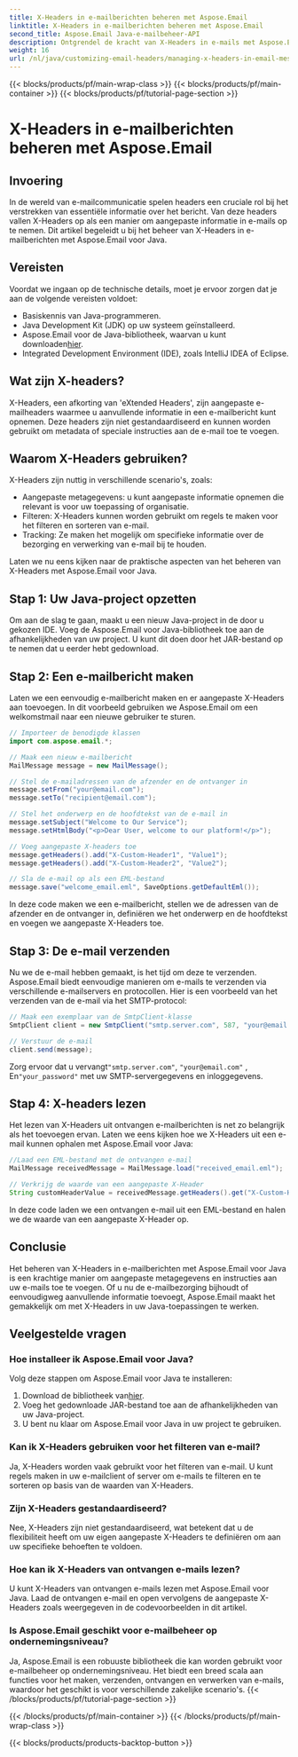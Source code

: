 ```yaml
---
title: X-Headers in e-mailberichten beheren met Aspose.Email
linktitle: X-Headers in e-mailberichten beheren met Aspose.Email
second_title: Aspose.Email Java-e-mailbeheer-API
description: Ontgrendel de kracht van X-Headers in e-mails met Aspose.Email voor Java. Leer hoe u aangepaste metagegevens beheert en de e-mailverwerking verbetert.
weight: 16
url: /nl/java/customizing-email-headers/managing-x-headers-in-email-messages/
---
```


{{< blocks/products/pf/main-wrap-class >}}
{{< blocks/products/pf/main-container >}}
{{< blocks/products/pf/tutorial-page-section >}}

# X-Headers in e-mailberichten beheren met Aspose.Email


## Invoering

In de wereld van e-mailcommunicatie spelen headers een cruciale rol bij het verstrekken van essentiële informatie over het bericht. Van deze headers vallen X-Headers op als een manier om aangepaste informatie in e-mails op te nemen. Dit artikel begeleidt u bij het beheer van X-Headers in e-mailberichten met Aspose.Email voor Java.

## Vereisten

Voordat we ingaan op de technische details, moet je ervoor zorgen dat je aan de volgende vereisten voldoet:

- Basiskennis van Java-programmeren.
- Java Development Kit (JDK) op uw systeem geïnstalleerd.
-  Aspose.Email voor de Java-bibliotheek, waarvan u kunt downloaden[hier](https://releases.aspose.com/email/java/).
- Integrated Development Environment (IDE), zoals IntelliJ IDEA of Eclipse.

## Wat zijn X-headers?

X-Headers, een afkorting van 'eXtended Headers', zijn aangepaste e-mailheaders waarmee u aanvullende informatie in een e-mailbericht kunt opnemen. Deze headers zijn niet gestandaardiseerd en kunnen worden gebruikt om metadata of speciale instructies aan de e-mail toe te voegen.

## Waarom X-Headers gebruiken?

X-Headers zijn nuttig in verschillende scenario's, zoals:

- Aangepaste metagegevens: u kunt aangepaste informatie opnemen die relevant is voor uw toepassing of organisatie.
- Filteren: X-Headers kunnen worden gebruikt om regels te maken voor het filteren en sorteren van e-mail.
- Tracking: Ze maken het mogelijk om specifieke informatie over de bezorging en verwerking van e-mail bij te houden.

Laten we nu eens kijken naar de praktische aspecten van het beheren van X-Headers met Aspose.Email voor Java.

## Stap 1: Uw Java-project opzetten

Om aan de slag te gaan, maakt u een nieuw Java-project in de door u gekozen IDE. Voeg de Aspose.Email voor Java-bibliotheek toe aan de afhankelijkheden van uw project. U kunt dit doen door het JAR-bestand op te nemen dat u eerder hebt gedownload.

## Stap 2: Een e-mailbericht maken

Laten we een eenvoudig e-mailbericht maken en er aangepaste X-Headers aan toevoegen. In dit voorbeeld gebruiken we Aspose.Email om een welkomstmail naar een nieuwe gebruiker te sturen.

```java
// Importeer de benodigde klassen
import com.aspose.email.*;

// Maak een nieuw e-mailbericht
MailMessage message = new MailMessage();

// Stel de e-mailadressen van de afzender en de ontvanger in
message.setFrom("your@email.com");
message.setTo("recipient@email.com");

// Stel het onderwerp en de hoofdtekst van de e-mail in
message.setSubject("Welcome to Our Service");
message.setHtmlBody("<p>Dear User, welcome to our platform!</p>");

// Voeg aangepaste X-headers toe
message.getHeaders().add("X-Custom-Header1", "Value1");
message.getHeaders().add("X-Custom-Header2", "Value2");

// Sla de e-mail op als een EML-bestand
message.save("welcome_email.eml", SaveOptions.getDefaultEml());
```

In deze code maken we een e-mailbericht, stellen we de adressen van de afzender en de ontvanger in, definiëren we het onderwerp en de hoofdtekst en voegen we aangepaste X-Headers toe.

## Stap 3: De e-mail verzenden

Nu we de e-mail hebben gemaakt, is het tijd om deze te verzenden. Aspose.Email biedt eenvoudige manieren om e-mails te verzenden via verschillende e-mailservers en protocollen. Hier is een voorbeeld van het verzenden van de e-mail via het SMTP-protocol:

```java
// Maak een exemplaar van de SmtpClient-klasse
SmtpClient client = new SmtpClient("smtp.server.com", 587, "your@email.com", "your_password");

// Verstuur de e-mail
client.send(message);
```

 Zorg ervoor dat u vervangt`"smtp.server.com"`, `"your@email.com"` , En`"your_password"` met uw SMTP-servergegevens en inloggegevens.

## Stap 4: X-headers lezen

Het lezen van X-Headers uit ontvangen e-mailberichten is net zo belangrijk als het toevoegen ervan. Laten we eens kijken hoe we X-Headers uit een e-mail kunnen ophalen met Aspose.Email voor Java:

```java
//Laad een EML-bestand met de ontvangen e-mail
MailMessage receivedMessage = MailMessage.load("received_email.eml");

// Verkrijg de waarde van een aangepaste X-Header
String customHeaderValue = receivedMessage.getHeaders().get("X-Custom-Header1");
```

In deze code laden we een ontvangen e-mail uit een EML-bestand en halen we de waarde van een aangepaste X-Header op.

## Conclusie

Het beheren van X-Headers in e-mailberichten met Aspose.Email voor Java is een krachtige manier om aangepaste metagegevens en instructies aan uw e-mails toe te voegen. Of u nu de e-mailbezorging bijhoudt of eenvoudigweg aanvullende informatie toevoegt, Aspose.Email maakt het gemakkelijk om met X-Headers in uw Java-toepassingen te werken.

## Veelgestelde vragen

### Hoe installeer ik Aspose.Email voor Java?

Volg deze stappen om Aspose.Email voor Java te installeren:
1.  Download de bibliotheek van[hier](https://releases.aspose.com/email/java/).
2. Voeg het gedownloade JAR-bestand toe aan de afhankelijkheden van uw Java-project.
3. U bent nu klaar om Aspose.Email voor Java in uw project te gebruiken.

### Kan ik X-Headers gebruiken voor het filteren van e-mail?

Ja, X-Headers worden vaak gebruikt voor het filteren van e-mail. U kunt regels maken in uw e-mailclient of server om e-mails te filteren en te sorteren op basis van de waarden van X-Headers.

### Zijn X-Headers gestandaardiseerd?

Nee, X-Headers zijn niet gestandaardiseerd, wat betekent dat u de flexibiliteit heeft om uw eigen aangepaste X-Headers te definiëren om aan uw specifieke behoeften te voldoen.

### Hoe kan ik X-Headers van ontvangen e-mails lezen?

U kunt X-Headers van ontvangen e-mails lezen met Aspose.Email voor Java. Laad de ontvangen e-mail en open vervolgens de aangepaste X-Headers zoals weergegeven in de codevoorbeelden in dit artikel.

### Is Aspose.Email geschikt voor e-mailbeheer op ondernemingsniveau?

Ja, Aspose.Email is een robuuste bibliotheek die kan worden gebruikt voor e-mailbeheer op ondernemingsniveau. Het biedt een breed scala aan functies voor het maken, verzenden, ontvangen en verwerken van e-mails, waardoor het geschikt is voor verschillende zakelijke scenario's.
{{< /blocks/products/pf/tutorial-page-section >}}

{{< /blocks/products/pf/main-container >}}
{{< /blocks/products/pf/main-wrap-class >}}

{{< blocks/products/products-backtop-button >}}
